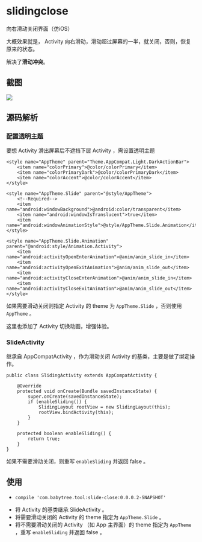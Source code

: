 # slidingclose
向右滑动关闭界面（仿iOS）


大概效果就是， Activity 向右滑动，滑动超过屏幕的一半，就关闭，否则，恢复原来的状态。

解决了**滑动冲突**。

## 截图
![](https://raw.githubusercontent.com/wangchenyan/slidingclose/master/art/screenshot.gif)

## 源码解析
### 配置透明主题
要想 Activity 滑出屏幕后不遮挡下层 Activity ，需设置透明主题
```
<style name="AppTheme" parent="Theme.AppCompat.Light.DarkActionBar">
    <item name="colorPrimary">@color/colorPrimary</item>
    <item name="colorPrimaryDark">@color/colorPrimaryDark</item>
    <item name="colorAccent">@color/colorAccent</item>
</style>

<style name="AppTheme.Slide" parent="@style/AppTheme">
    <!--Required-->
    <item name="android:windowBackground">@android:color/transparent</item>
    <item name="android:windowIsTranslucent">true</item>
    <item name="android:windowAnimationStyle">@style/AppTheme.Slide.Animation</item>
</style>

<style name="AppTheme.Slide.Animation" parent="@android:style/Animation.Activity">
    <item name="android:activityOpenEnterAnimation">@anim/anim_slide_in</item>
    <item name="android:activityOpenExitAnimation">@anim/anim_slide_out</item>
    <item name="android:activityCloseEnterAnimation">@anim/anim_slide_in</item>
    <item name="android:activityCloseExitAnimation">@anim/anim_slide_out</item>
</style>
```
如果需要滑动关闭则指定 Activity 的 theme 为 `AppTheme.Slide` ，否则使用 `AppTheme` 。

这里也添加了 Activity 切换动画，增强体验。


### SlideActivity
继承自 AppCompatActivity ，作为滑动关闭 Activity 的基类，主要是做了绑定操作。
```
public class SlidingActivity extends AppCompatActivity {

    @Override
    protected void onCreate(Bundle savedInstanceState) {
        super.onCreate(savedInstanceState);
        if (enableSliding()) {
            SlidingLayout rootView = new SlidingLayout(this);
            rootView.bindActivity(this);
        }
    }

    protected boolean enableSliding() {
        return true;
    }
}
```
如果不需要滑动关闭，则重写 `enableSliding` 并返回 false 。

## 使用
-     compile 'com.babytree.tool:slide-close:0.0.0.2-SNAPSHOT'
 
- 将 Activity 的基类继承 SlideActivity 。
- 将需要滑动关闭的 Activity 的 theme 指定为 `AppTheme.Slide` 。
- 将不需要滑动关闭的 Activity （如 App 主界面）的 theme 指定为 `AppTheme` ，重写 `enableSliding` 并返回 false 。
